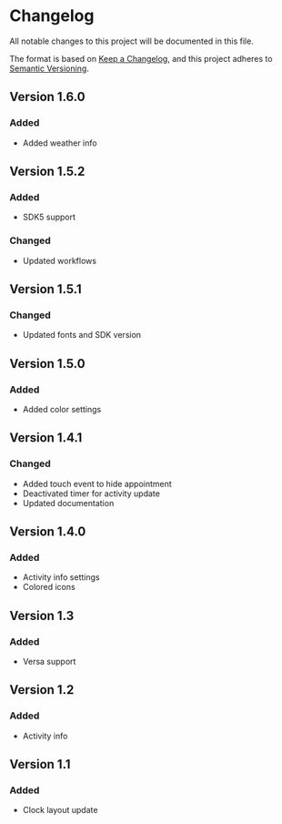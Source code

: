 # Changelog
All notable changes to this project will be documented in this file.
 
The format is based on [Keep a Changelog](https://keepachangelog.com/en/1.0.0/),
and this project adheres to [Semantic Versioning](https://semver.org/spec/v2.0.0.html).

## Version 1.6.0

### Added
- Added weather info

## Version 1.5.2

### Added
- SDK5 support

### Changed
- Updated workflows

## Version 1.5.1

### Changed
- Updated fonts and SDK version

## Version 1.5.0

### Added
- Added color settings

## Version 1.4.1

### Changed
- Added touch event to hide appointment
- Deactivated timer for activity update
- Updated documentation

## Version 1.4.0

### Added
- Activity info settings
- Colored icons

## Version 1.3

### Added
- Versa support

## Version 1.2

### Added
- Activity info

## Version 1.1

### Added
- Clock layout update
